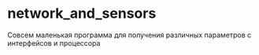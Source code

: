 # network_and_sensors
Совсем маленькая программа для получения различных параметров с интерфейсов и процессора
